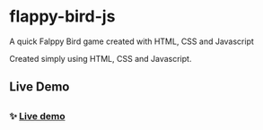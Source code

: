 # flappy-bird-js
A quick Falppy Bird game created with HTML, CSS and Javascript

Created simply using HTML, CSS and Javascript. 

<h2> Live Demo <h2>  
  
  ### ✨ [Live demo](https://festive-lewin-51d737.netlify.app/)

